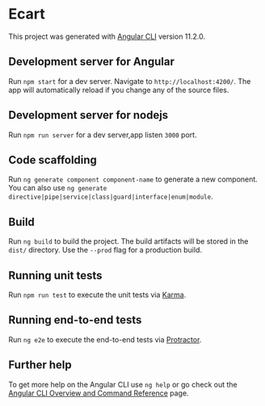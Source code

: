 # Ecart

This project was generated with [Angular CLI](https://github.com/angular/angular-cli) version 11.2.0.

## Development server for Angular

Run `npm start` for a dev server. Navigate to `http://localhost:4200/`. The app will automatically reload if you change any of the source files.

## Development server for nodejs

Run `npm run server` for a dev server,app listen `3000` port.


## Code scaffolding

Run `ng generate component component-name` to generate a new component. You can also use `ng generate directive|pipe|service|class|guard|interface|enum|module`.

## Build

Run `ng build` to build the project. The build artifacts will be stored in the `dist/` directory. Use the `--prod` flag for a production build.

## Running unit tests

Run `npm run test` to execute the unit tests via [Karma](https://karma-runner.github.io).

## Running end-to-end tests

Run `ng e2e` to execute the end-to-end tests via [Protractor](http://www.protractortest.org/).

## Further help

To get more help on the Angular CLI use `ng help` or go check out the [Angular CLI Overview and Command Reference](https://angular.io/cli) page.
